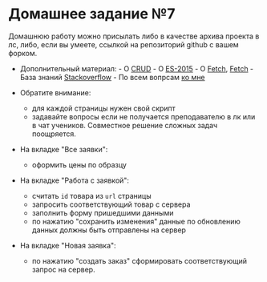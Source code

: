 # Домашнее задание №7

Домашнюю работу можно присылать либо в качестве архива проекта в лс, либо, если вы умеете, ссылкой на репозиторий github с вашем форком.

  - Дополнительный материал:
        - О [CRUD](https://ru.wikipedia.org/wiki/CRUD)
        - О [ES-2015](https://learn.javascript.ru/es-modern)
        - О [Fetch](https://developer.mozilla.org/ru/docs/Web/API/Fetch_API/Using_Fetch), [Fetch](https://learn.javascript.ru/fetch)
        - База знаний [Stackoverflow](https://stackoverflow.com/)
        - По всем вопрсам [ко мне](https://vk.com/aleksey_danchin)

  - Обратите внимание:
      - для каждой страницы нужен свой скрипт
      - задавайте вопросы если не получается преподавателю в лк или в чат учеников. Совместное решение сложных задач поощряется.

  - На вкладке "Все заявки":
      - оформить цены по образцу

  - На вкладке "Работа с заявкой":
      - считать `id` товара из `url` страницы
      - запросить соответствующий товар с сервера
      - заполнить форму пришедшими данными
      - по нажатию "сохранить изменения" данные по обновлению данных должны быть отправлены на сервер

  - На вкладке "Новая заявка":
      - по нажатию "создать заказ" сформировать соответствующий запрос на сервер.
